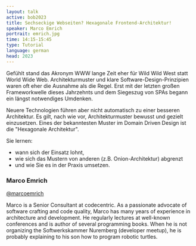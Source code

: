 ```yaml
---
layout: talk
active: bob2023
title: Sechseckige Webseiten? Hexagonale Frontend-Architektur!
speaker: Marco Emrich
portrait: emrich.jpg
time: 14:15-15:45
type: Tutorial
language: german
head: 2023
---
```


Gefühlt stand das Akronym WWW lange Zeit eher für Wild Wild West statt
World Wide Web. Architekturmuster und klare Software-Design-Prinzipien
waren oft eher die Ausnahme als die Regel. Erst mit der letzten großen
Frameworkwelle dieses Jahrzehnts und dem Siegeszug von SPAs begann ein
längst notwendiges Umdenken.

Neuere Technologien führen aber nicht automatisch zu einer besseren
Architektur. Es gilt, nach wie vor, Architekturmuster bewusst und
gezielt einzusetzen. Eines der bekanntesten Muster im Domain Driven
Design ist die "Hexagonale Architektur".

Sie lernen:

* wann sich der Einsatz lohnt, 
* wie sich das Mustern von anderen (z.B. Onion-Architektur)  abgrenzt 
* und wie Sie es in der Praxis umsetzen.


### Marco Emrich

[@marcoemrich](http://twitter.com/marcoemrich)

Marco is a Senior Consultant at codecentric. As a passionate advocate
of software crafting and code quality, Marco has many years of
experience in architecture and development. He regularly lectures at
well-known conferences and is author of several programming
books. When he is not organizing the Softwerkskammer Nuremberg
(developer meetup), he is probably explaining to his son how to
program robotic turtles.
